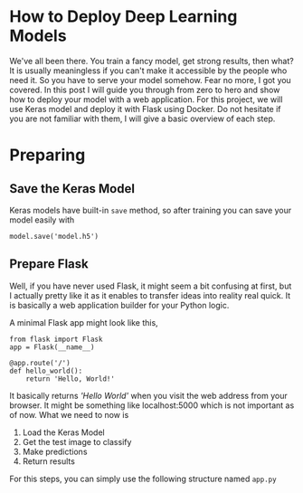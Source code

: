 ﻿# How to Deploy Deep Learning Models

We've all been there. You train a fancy model, get strong results, then what? It is usually meaningless if you can't make it accessible by the people who need it. So you have to serve your model somehow. Fear no more, I got you covered. In this post I will guide you through from zero to hero and show how to deploy your model with a web application. For this project, we will use Keras model and deploy it with Flask using Docker. Do not hesitate if you are not familiar with them, I will give a basic overview of each step.

# Preparing



## Save the Keras Model

Keras models have built-in `save` method, so after training you can save your model easily with

    model.save('model.h5')


## Prepare Flask

Well, if you have never used Flask, it might seem a bit confusing at first, but I actually pretty like it as it enables to transfer ideas into reality real quick. It is basically a web application builder for your Python logic.

A minimal Flask app might look like this,

    from flask import Flask
    app = Flask(__name__)
    
    @app.route('/')
    def hello_world():
        return 'Hello, World!'

It basically returns *'Hello World'* when you visit the web address from your browser. It might be something like localhost:5000 which is not important as of now. What we need to now is

 1. Load the Keras Model
 2. Get the test image to classify
 3. Make predictions
 4. Return results
 
 For this steps, you can simply use the following structure named `app.py`
